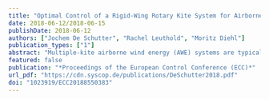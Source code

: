 ```yaml
---
title: "Optimal Control of a Rigid-Wing Rotary Kite System for Airborne Wind Energy"
date: 2018-06-12/2018-06-15
publishDate: 2018-06-12
authors: ["Jochem De Schutter", "Rachel Leuthold", "Moritz Diehl"]
publication_types: ["1"]
abstract: "Multiple-kite airborne wind energy (AWE) systems are typically characterized by unstable and highly non-linear dynamics which often translates to intricate controller design and challenging coordination problems Rotary kite AWE systems (RAWES) have been alternatively proposed for small-scale applications, under the assumption that they can reduce the complexity of the control problem This paper confirms that a small, rigid-wing RAWES in pumping mode can be controlled effectively in a large operational range, using only pitch control as on-board actuation Optimal control is applied to compute RAWES pumping trajectories in different operating regions, for a design geometry that is optimized for a rated wind speed under structural constraints The reduced control complexity comes at the cost of a low harvesting factor, close to that of conventional wind turbines"
featured: false
publication: "*Proceedings of the European Control Conference (ECC)*"
url_pdf: "https://cdn.syscop.de/publications/DeSchutter2018.pdf"
doi: "1023919/ECC20188550383"
---
```


